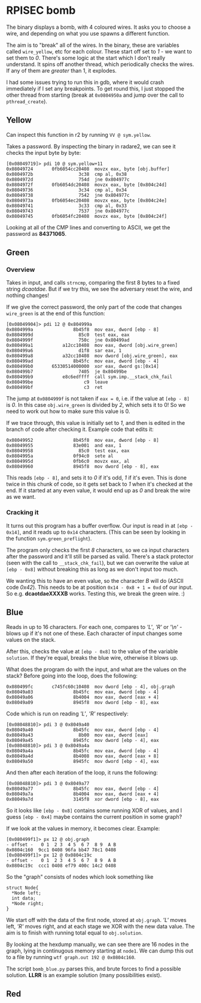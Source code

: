 # RPISEC bomb
The binary displays a bomb, with 4 coloured wires. It asks you to choose a wire, and depending on what you use spawns a different function.

The aim is to "break" all of the wires. In the binary, these are variables called `wire_yellow`, etc for each colour. These start off set to *1* - we want to set them to *0*. 
There's some logic at the start which I don't really understand. It spins off another thread, which periodically checks the wires. If any of them are *greater* than 1, it explodes.

I had some issues trying to run this in gdb, where it would crash immediately if I set any breakpoints. To get round this, I just stopped the other thread from starting (break at `0x0804950a` and jump over the call to `pthread_create`).

## Yellow
Can inspect this function in r2 by running `VV @ sym.yellow`.

Takes a password.
By inspecting the binary in radare2, we can see it checks the input byte by byte:
```
[0x08049719]> pdi 10 @ sym.yellow+11
0x08049724       0fb6054cc20408  movzx eax, byte [obj.buffer]
0x0804972b                 3c38  cmp al, 0x38
0x0804972d                 754d  jne 0x804977c
0x0804972f       0fb6054dc20408  movzx eax, byte [0x804c24d]
0x08049736                 3c34  cmp al, 0x34
0x08049738                 7542  jne 0x804977c
0x0804973a       0fb6054ec20408  movzx eax, byte [0x804c24e]
0x08049741                 3c33  cmp al, 0x33
0x08049743                 7537  jne 0x804977c
0x08049745       0fb6054fc20408  movzx eax, byte [0x804c24f]
```

Looking at all of the CMP lines and converting to ASCII, we get the password as **84371065**.

## Green
### Overview
Takes in input, and calls `strncmp`, comparing the first 8 bytes to a fixed string *dcaotdae*.
But if we try this, we see the adversary reset the wire, and nothing changes!

If we give the correct password, the only part of the code that changes `wire_green` is at the end of this function:

```
[0x08049904]> pdi 12 @ 0x804999a
0x0804999a               8b45f8  mov eax, dword [ebp - 8]
0x0804999d                 85c0  test eax, eax
0x0804999f                 750c  jne 0x80499ad
0x080499a1           a12cc10408  mov eax, dword [obj.wire_green]
0x080499a6                 d1f8  sar eax, 1
0x080499a8           a32cc10408  mov dword [obj.wire_green], eax
0x080499ad               8b45fc  mov eax, dword [ebp - 4]
0x080499b0       65330514000000  xor eax, dword gs:[0x14]
0x080499b7                 7405  je 0x80499be
0x080499b9           e8c6edffff  call sym.imp.__stack_chk_fail
0x080499be                   c9  leave
0x080499bf                   c3  ret
```

The jump at `0x0804999f` is not taken if `eax = 0`, i.e. if the value at `[ebp - 8]` is *0*. In this case `obj.wire_green` is divided by *2*, which sets it to 0! So we need to work out how to make sure this value is 0.

If we trace through, this value is initially set to *1*, and then is edited in the branch of code after checking it. Example code that edits it:

```
0x08049952               8b45f8  mov eax, dword [ebp - 8]
0x08049955               83e001  and eax, 1
0x08049958                 85c0  test eax, eax
0x0804995a               0f94c0  sete al
0x0804995d               0fb6c0  movzx eax, al
0x08049960               8945f8  mov dword [ebp - 8], eax
```

This reads `[ebp - 8]`, and sets it to *0* if it's odd, *1* if it's even. 
This is done twice in this chunk of code, so it gets set back to *1* when it's checked at the end. If it started at any even value, it would end up as *0* and break the wire as we want.

### Cracking it
It turns out this program has a buffer overflow. Our input is read in at `[ebp - 0x14]`, and it reads up to `0x14` characters. 
(This can be seen by looking in the function `sym.green_preflight`).

The program only checks the first *8* characters, so we ca input characters after the password and it'll still be parsed as valid.
There's a stack protector (seen with the call to `__stack_chk_fail`), but we can overwrite the value at `[ebp - 0x8]` without breaking this as long as we don't input too much.

We wanting this to have an even value, so the character *B* will do (ASCII code *0x42*). This needs to be at position `0x14 - 0x8 + 1 = 0xd` of our input. 
So e.g. **dcaotdaeXXXXB** works. Testing this, we break the green wire. :)

## Blue
Reads in up to 16 characters. For each one, compares to *'L'*, *'R'* or *'\n'* - blows up if it's not one of these. Each character of input changes some values on the stack.

After this, checks the value at `[ebp - 0x8]` to the value of the variable `solution`. If they're equal, breaks the blue wire, otherwise it blows up.

What does the program do with the input, and what are the values on the stack?
Before going into the loop, does the following:
```
0x080499fc       c745fc60c10408  mov dword [ebp - 4], obj.graph
0x08049a03               8b45fc  mov eax, dword [ebp - 4]
0x08049a06               8b4004  mov eax, dword [eax + 4]
0x08049a09               8945f8  mov dword [ebp - 8], eax
```

Code which is run on reading *'L'*, *'R'* respectively:
```
[0x08048810]> pdi 3 @ 0x8049a40
0x08049a40               8b45fc  mov eax, dword [ebp - 4]
0x08049a43                 8b00  mov eax, dword [eax]
0x08049a45               8945fc  mov dword [ebp - 4], eax
[0x08048810]> pdi 3 @ 0x8049a4a
0x08049a4a               8b45fc  mov eax, dword [ebp - 4]
0x08049a4d               8b4008  mov eax, dword [eax + 8]
0x08049a50               8945fc  mov dword [ebp - 4], eax
```

And then after each iteration of the loop, it runs the following:
```
[0x08048810]> pdi 3 @ 0x8049a77
0x08049a77               8b45fc  mov eax, dword [ebp - 4]
0x08049a7a               8b4004  mov eax, dword [eax + 4]
0x08049a7d               3145f8  xor dword [ebp - 8], eax
```

So it looks like `[ebp - 0x8]` contains some running XOR of values, 
and I guess `[ebp - 0x4]` maybe contains the current position in some graph?

If we look at the values in memory, it becomes clear. Example:
```
[0x080499f1]> px 12 @ obj.graph
- offset -   0 1  2 3  4 5  6 7  8 9  A B
0x0804c160  9cc1 0408 96fa bb47 78c1 0408
[0x080499f1]> px 12 @ 0x0804c19c
- offset -   0 1  2 3  4 5  6 7  8 9  A B
0x0804c19c  ccc1 0408 ef79 400c 14c2 0408
```

So the "graph" consists of nodes which look something like
```
struct Node{
  *Node left;
  int data;
  *Node right;
}
```

We start off with the data of the first node, stored at `obj.graph`.
*'L'* moves left, *'R'* moves right, and at each stage we XOR with the new data value. The aim is to finish with running total equal to `obj.solution`.

By looking at the hexdump manually, we can see there are 16 nodes in the graph, lying in continugous memory starting at `node1`. We can dump this out to a file by running `wtf graph.out 192 @ 0x0804c160`.

The script `bomb_blue.py` parses this, and brute forces to find a possible solution. 
**LLRR** is an example solution (many possibilities exist).

## Red
